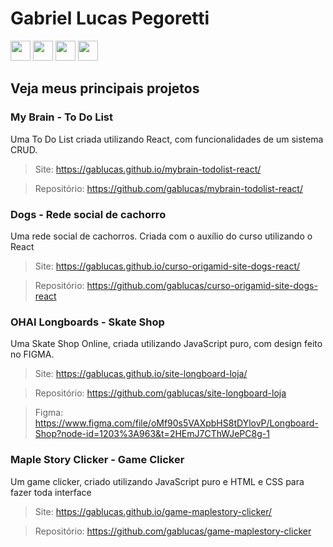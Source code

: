 # Gabriel Lucas Pegoretti

<div>
  <img width='32' src="https://cdn.jsdelivr.net/gh/devicons/devicon/icons/html5/html5-original.svg" /> 
  <img width='32' src="https://cdn.jsdelivr.net/gh/devicons/devicon/icons/css3/css3-original.svg" />
  <img width='32' src="https://cdn.jsdelivr.net/gh/devicons/devicon/icons/javascript/javascript-original.svg" />
  <img width='32' src="https://cdn.jsdelivr.net/gh/devicons/devicon/icons/react/react-original.svg" />
</div>

## Veja meus principais projetos

### My Brain - To Do List
Uma To Do List criada utilizando React, com funcionalidades de um sistema CRUD.
> Site: https://gablucas.github.io/mybrain-todolist-react/

> Repositório: https://github.com/gablucas/mybrain-todolist-react/


### Dogs - Rede social de cachorro
Uma rede social de cachorros. Criada com o auxílio do curso utilizando o React
> Site: https://gablucas.github.io/curso-origamid-site-dogs-react/

> Repositório: https://github.com/gablucas/curso-origamid-site-dogs-react


### OHAI Longboards - Skate Shop
Uma Skate Shop Online, criada utilizando JavaScript puro, com design feito no FIGMA.
> Site: https://gablucas.github.io/site-longboard-loja/

> Repositório: https://github.com/gablucas/site-longboard-loja

> Figma: https://www.figma.com/file/oMf90s5VAXpbHS8tDYlovP/Longboard-Shop?node-id=1203%3A963&t=2HEmJ7CThWJePC8g-1


### Maple Story Clicker - Game Clicker
Um game clicker, criado utilizando JavaScript puro e HTML e CSS para fazer toda interface
> Site: https://gablucas.github.io/game-maplestory-clicker/

> Repositório: https://github.com/gablucas/game-maplestory-clicker



          
          
